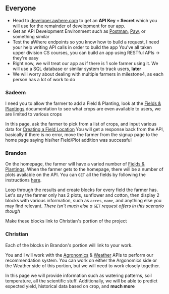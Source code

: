 ## Everyone
+ Head to [developer.awhere.com](https://developer.awhere.com/api/get-started) to get an **API Key + Secret** which 
you will use for the remainder of development for our app. 
+ Get an API Development Environment such as [Postman](www.getpostman.com), [Paw](https://paw.cloud), or something similar
+ Test the aWhere endpoints so you know how to build a request, I need your help writing API calls in order to build the app
You've all taken upper division CS courses, you can build an app using RESTful APIs -> they're easy
+ Right now, we will treat our app as if there is 1 sole farmer using it. We will use a SQL database or similar system
to track users, **later**
+ We will worry about dealing with multiple farmers in milestone4, as each person has a lot of work to do

### Sadeem
I need you to allow the farmer to add a Field & Planting, look at the [Fields & Plantings](https://developer.awhere.com/api/reference/fields-plantings) documentation
to see what crops are even available to users, we are limited to various crops

In this page, ask the farmer to pick from a list of crops, and input various data for [Creating a Field Location](https://developer.awhere.com/api/reference/fields/create-field)
You will get a response back from the API, basically if there is no error, move the farmer from the signup page to the home page saying 
his/her Field/Plot addition was successful 


### Brandon
On the homepage, the farmer  will have a varied number of [Fields & Plantings](https://developer.awhere.com/api/reference/fields-plantings).
When the farmer gets to the homepage, there will be a number of plots available on the API. You can `GET` all the fields by following the instructions 
[here](https://developer.awhere.com/api/reference/fields/get-fields).

Loop through the results and create blocks for every field the farmer has. Let's say the farmer only has 2 plots, sunflower and cotton,
then display 2 blocks with various information, such as `acres`, `name`, and anything else you may find relevant. _There isn't much else a_ `GET` _request offers in this scenario though_

Make these blocks link to Christian's portion of the project


### Christian
Each of the blocks in Brandon's portion will link to your work.

You and I will work with the [Agronomics](https://developer.awhere.com/api/reference/agronomics) & [Weather](https://developer.awhere.com/api/reference/weather)
APIs to perform our recommendation system. You can work on either the Argonomics side or the Weather side of this portion, but we will need to work 
closely together.

In this page we will provide information such as watering patterns, soil temperature, all the scientific stuff. Additionally, we will be able to predict expected yield, historical data based on crop,
and **much more**